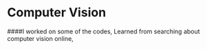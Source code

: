 # Computer Vision
####I worked on some of the codes, Learned from searching about computer vision online, 
